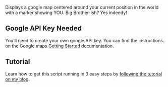 Displays a google map centered around your current position in the world with a
marker showing YOU. Big Brother-ish? Yes indeedy!

## Google API Key Needed ##
You'll need to create your own google API key. You can find the 
instructions on the Google maps [Getting Started](https://developers.google.com/maps/documentation/javascript/tutorial#api_key) documentation.

## Tutorial ##
Learn how to get this script running in 3 easy steps
by [following the tutorial on my blog](http://jadendreamer.wordpress.com/2014/04/04/google-maps-tutorial-you-are-here/).